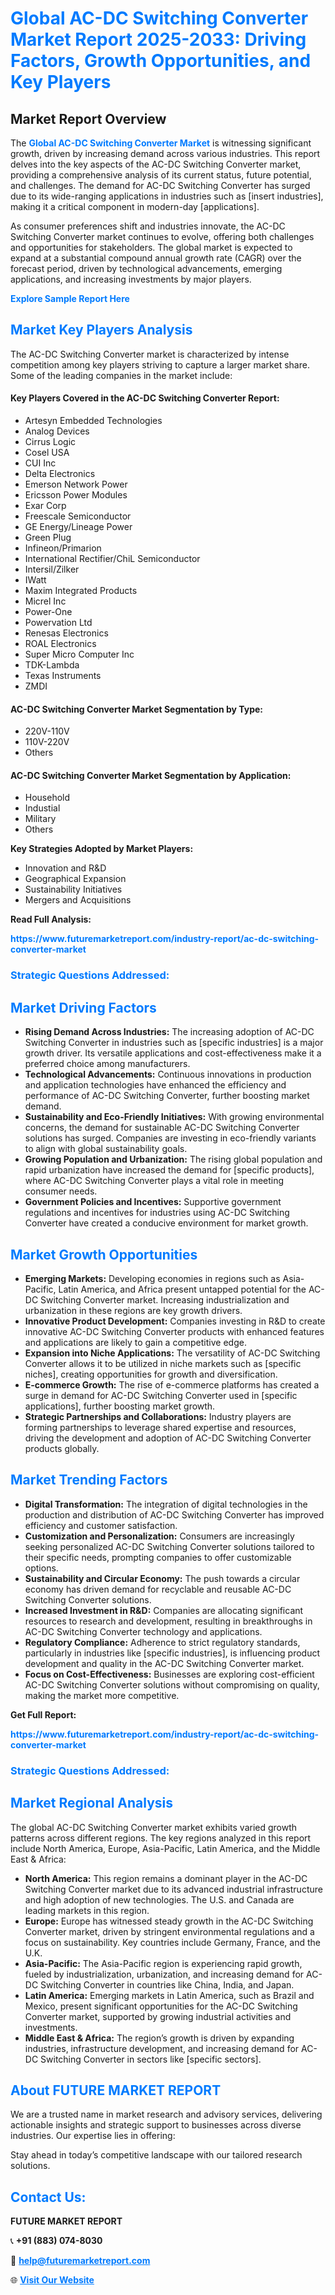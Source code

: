 <h1 style="color: #007BFF;">Global AC-DC Switching Converter Market Report 2025-2033: Driving Factors, Growth Opportunities, and Key Players</h1>

<section id="overview">
<h2>Market Report Overview</h2>
<p>The <a href="https://www.futuremarketreport.com/industry-report/ac-dc-switching-converter-market" style="color: #007BFF; text-decoration: none;"><strong>Global AC-DC Switching Converter Market</strong></a> is witnessing significant growth, driven by increasing demand across various industries. This report delves into the key aspects of the AC-DC Switching Converter market, providing a comprehensive analysis of its current status, future potential, and challenges. The demand for AC-DC Switching Converter has surged due to its wide-ranging applications in industries such as [insert industries], making it a critical component in modern-day [applications].</p>
<p>As consumer preferences shift and industries innovate, the AC-DC Switching Converter market continues to evolve, offering both challenges and opportunities for stakeholders. The global market is expected to expand at a substantial compound annual growth rate (CAGR) over the forecast period, driven by technological advancements, emerging applications, and increasing investments by major players.</p>
</section>

<section id="overview">
<p><a href="https://www.futuremarketreport.com/request-sample/reportId=86465" style="color: #007BFF; text-decoration: none;"><strong>Explore Sample Report Here</strong></a></p>
</section>

<section id="key-players">
<h2 style="color: #007BFF;">Market Key Players Analysis</h2>
<p>The AC-DC Switching Converter market is characterized by intense competition among key players striving to capture a larger market share. Some of the leading companies in the market include:</p>
<h4>Key Players Covered in the AC-DC Switching Converter Report:</h4>
<ul><li>Artesyn Embedded Technologies</li><li>Analog Devices</li><li>Cirrus Logic</li><li>Cosel USA</li><li>CUI Inc</li><li>Delta Electronics</li><li>Emerson Network Power</li><li>Ericsson Power Modules</li><li>Exar Corp</li><li>Freescale Semiconductor</li><li>GE Energy/Lineage Power</li><li>Green Plug</li><li>Infineon/Primarion</li><li>International Rectifier/ChiL Semiconductor</li><li>Intersil/Zilker</li><li>IWatt</li><li>Maxim Integrated Products</li><li>Micrel Inc</li><li>Power-One</li><li>Powervation Ltd</li><li>Renesas Electronics</li><li>ROAL Electronics</li><li>Super Micro Computer Inc</li><li>TDK-Lambda</li><li>Texas Instruments</li><li>ZMDI</li></ul>
<h4>AC-DC Switching Converter Market Segmentation by Type:</h4>
<ul><li>220V-110V</li><li>110V-220V</li><li>Others</li></ul>

<h4>AC-DC Switching Converter Market Segmentation by Application:</h4>
<ul><li>Household</li><li>Industial</li><li>Military</li><li>Others</li></ul>
<p><strong>Key Strategies Adopted by Market Players:</strong></p>
<ul>
<li>Innovation and R&D</li>
<li>Geographical Expansion</li>
<li>Sustainability Initiatives</li>
<li>Mergers and Acquisitions</li>
</ul>
</section>

<section>
<p><strong>Read Full Analysis: </strong></p><a href="https://www.futuremarketreport.com/industry-report/ac-dc-switching-converter-market" style="color: #007BFF; text-decoration: none;"><strong>https://www.futuremarketreport.com/industry-report/ac-dc-switching-converter-market</strong></a>
<h3 style="color: #007BFF;">Strategic Questions Addressed:</h3>
</section>

<section id="driving-factors">
<h2 style="color: #007BFF;">Market Driving Factors</h2>
<ul>
<li><strong>Rising Demand Across Industries:</strong> The increasing adoption of AC-DC Switching Converter in industries such as [specific industries] is a major growth driver. Its versatile applications and cost-effectiveness make it a preferred choice among manufacturers.</li>
<li><strong>Technological Advancements:</strong> Continuous innovations in production and application technologies have enhanced the efficiency and performance of AC-DC Switching Converter, further boosting market demand.</li>
<li><strong>Sustainability and Eco-Friendly Initiatives:</strong> With growing environmental concerns, the demand for sustainable AC-DC Switching Converter solutions has surged. Companies are investing in eco-friendly variants to align with global sustainability goals.</li>
<li><strong>Growing Population and Urbanization:</strong> The rising global population and rapid urbanization have increased the demand for [specific products], where AC-DC Switching Converter plays a vital role in meeting consumer needs.</li>
<li><strong>Government Policies and Incentives:</strong> Supportive government regulations and incentives for industries using AC-DC Switching Converter have created a conducive environment for market growth.</li>
</ul>
</section>

<section id="growth-opportunities">
<h2 style="color: #007BFF;">Market Growth Opportunities</h2>
<ul>
<li><strong>Emerging Markets:</strong> Developing economies in regions such as Asia-Pacific, Latin America, and Africa present untapped potential for the AC-DC Switching Converter market. Increasing industrialization and urbanization in these regions are key growth drivers.</li>
<li><strong>Innovative Product Development:</strong> Companies investing in R&D to create innovative AC-DC Switching Converter products with enhanced features and applications are likely to gain a competitive edge.</li>
<li><strong>Expansion into Niche Applications:</strong> The versatility of AC-DC Switching Converter allows it to be utilized in niche markets such as [specific niches], creating opportunities for growth and diversification.</li>
<li><strong>E-commerce Growth:</strong> The rise of e-commerce platforms has created a surge in demand for AC-DC Switching Converter used in [specific applications], further boosting market growth.</li>
<li><strong>Strategic Partnerships and Collaborations:</strong> Industry players are forming partnerships to leverage shared expertise and resources, driving the development and adoption of AC-DC Switching Converter products globally.</li>
</ul>
</section>

<section id="trending-factors">
<h2 style="color: #007BFF;">Market Trending Factors</h2>
<ul>
<li><strong>Digital Transformation:</strong> The integration of digital technologies in the production and distribution of AC-DC Switching Converter has improved efficiency and customer satisfaction.</li>
<li><strong>Customization and Personalization:</strong> Consumers are increasingly seeking personalized AC-DC Switching Converter solutions tailored to their specific needs, prompting companies to offer customizable options.</li>
<li><strong>Sustainability and Circular Economy:</strong> The push towards a circular economy has driven demand for recyclable and reusable AC-DC Switching Converter solutions.</li>
<li><strong>Increased Investment in R&D:</strong> Companies are allocating significant resources to research and development, resulting in breakthroughs in AC-DC Switching Converter technology and applications.</li>
<li><strong>Regulatory Compliance:</strong> Adherence to strict regulatory standards, particularly in industries like [specific industries], is influencing product development and quality in the AC-DC Switching Converter market.</li>
<li><strong>Focus on Cost-Effectiveness:</strong> Businesses are exploring cost-efficient AC-DC Switching Converter solutions without compromising on quality, making the market more competitive.</li>
</ul>
</section>

<section>
<p><strong>Get Full Report: </strong></p><a href="https://www.futuremarketreport.com/industry-report/ac-dc-switching-converter-market" style="color: #007BFF; text-decoration: none;"><strong>https://www.futuremarketreport.com/industry-report/ac-dc-switching-converter-market</strong></a>
<h3 style="color: #007BFF;">Strategic Questions Addressed:</h3>
</section>


<section id="regional-analysis">
<h2 style="color: #007BFF;">Market Regional Analysis</h2>
<p>The global AC-DC Switching Converter market exhibits varied growth patterns across different regions. The key regions analyzed in this report include North America, Europe, Asia-Pacific, Latin America, and the Middle East & Africa:</p>
<ul>
<li><strong>North America:</strong> This region remains a dominant player in the AC-DC Switching Converter market due to its advanced industrial infrastructure and high adoption of new technologies. The U.S. and Canada are leading markets in this region.</li>
<li><strong>Europe:</strong> Europe has witnessed steady growth in the AC-DC Switching Converter market, driven by stringent environmental regulations and a focus on sustainability. Key countries include Germany, France, and the U.K.</li>
<li><strong>Asia-Pacific:</strong> The Asia-Pacific region is experiencing rapid growth, fueled by industrialization, urbanization, and increasing demand for AC-DC Switching Converter in countries like China, India, and Japan.</li>
<li><strong>Latin America:</strong> Emerging markets in Latin America, such as Brazil and Mexico, present significant opportunities for the AC-DC Switching Converter market, supported by growing industrial activities and investments.</li>
<li><strong>Middle East & Africa:</strong> The region’s growth is driven by expanding industries, infrastructure development, and increasing demand for AC-DC Switching Converter in sectors like [specific sectors].</li>
</ul>
</section>

<footer>
<h2 style="color: #007BFF;">About FUTURE MARKET REPORT</h2>
<p>We are a trusted name in market research and advisory services, delivering actionable insights and strategic support to businesses across diverse industries. Our expertise lies in offering:</p>

<p>Stay ahead in today’s competitive landscape with our tailored research solutions.</p>

<h2 style="color: #007BFF;">Contact Us:</h2>
<p><strong>FUTURE MARKET REPORT</strong></p>
<p>📞 <strong>+91 (883) 074-8030</strong></p>
<p>📧 <strong><a href="mailto:help@futuremarketreport.com" style="color: #007BFF;">help@futuremarketreport.com</a></strong></p>
<p>🌐 <strong><a href="https://www.futuremarketreport.com/" style="color: #007BFF;">Visit Our Website</a></strong></p>
</footer>